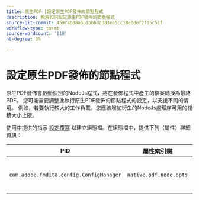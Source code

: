 ```yaml
---
title: 原生PDF |設定原生PDF發佈的節點程式
description: 瞭解如何設定原生PDF發佈的節點程式
source-git-commit: 45974b88a5b1bbbd2d83ea5cc18e0def2f15c51f
workflow-type: tm+mt
source-wordcount: '118'
ht-degree: 3%

---
```



# 設定原生PDF發佈的節點程式

原生PDF發佈會啟動個別的NodeJs程式，將在發佈程式中產生的檔案轉換為最終PDF。 您可能需要調整此執行原生PDF發佈的節點程式的設定，以支援不同的情境。 例如，若要執行較大的工作負載，您應該增加衍生的NodeJs處理序可用的棧積大小上限。

使用中提供的指示 [設定覆寫](../cs-install-guide/download-install-additional-config-override.md) 以建立組態檔。在組態檔中，提供下列（屬性）詳細資訊：

| PID | 屬性索引鍵 | 屬性值 |
|---|---|---|
| `com.adobe.fmdita.config.ConfigManager` | `native.pdf.node.opts` | 要設定任何標準的字串值 `NODE_OPTIONS`.<BR> 預設值: &quot;&quot; |

